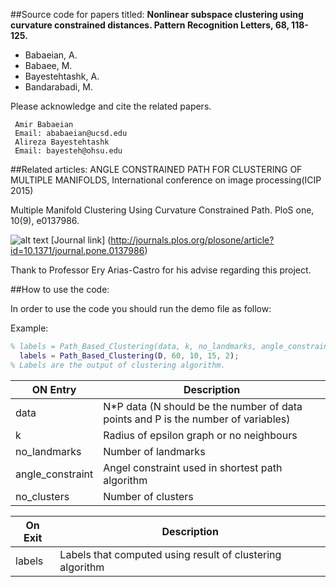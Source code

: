 ##Source code for papers titled:
**Nonlinear subspace clustering using curvature constrained distances. Pattern Recognition Letters, 68, 118-125.**
+ Babaeian, A.
+ Babaee, M.
+ Bayestehtashk, A.
+ Bandarabadi, M. 

Please acknowledge and cite the related papers.

```
 Amir Babaeian
 Email: ababaeian@ucsd.edu
 Alireza Bayestehtashk
 Email: bayesteh@ohsu.edu
```


##Related articles:
ANGLE CONSTRAINED PATH FOR CLUSTERING OF MULTIPLE MANIFOLDS, International conference on image processing(ICIP 2015)

Multiple Manifold Clustering Using Curvature Constrained Path. PloS one, 10(9), e0137986.

![alt text](http://i68.tinypic.com/2zylg5i.png "Journal Logo")
[Journal link] (http://journals.plos.org/plosone/article?id=10.1371/journal.pone.0137986)

Thank to Professor Ery Arias-Castro for his advise regarding this project.

##How to use the code:

In order to use the code you should run the demo file as follow:

Example:
```matlab
% labels = Path_Based_Clustering(data, k, no_landmarks, angle_constraint, no_clusters);
  labels = Path_Based_Clustering(D, 60, 10, 15, 2);
% Labels are the output of clustering algorithm.
```

| ON Entry | Description          |
| ------------- | ----------- |
| data   | N*P data (N should be the number of data points and P is the number of variables)|
| k     |  Radius of epsilon graph or no neighbours |
| no_landmarks     |  Number of landmarks  |
| angle_constraint  |  Angel constraint used in shortest path algorithm|
| no_clusters   |  Number of clusters  |

|On Exit | Description  |
| ------------- | ----------- |
| labels      | Labels that computed using result of clustering algorithm  |


